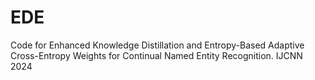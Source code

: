 # EDE
Code for Enhanced Knowledge Distillation and Entropy-Based Adaptive Cross-Entropy Weights for Continual Named Entity Recognition. IJCNN 2024 
